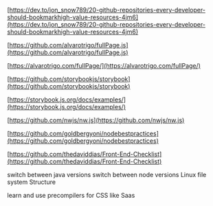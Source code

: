 [https://dev.to/jon_snow789/20-github-repositories-every-developer-should-bookmarkhigh-value-resources-4jm6](https://dev.to/jon_snow789/20-github-repositories-every-developer-should-bookmarkhigh-value-resources-4jm6)


[https://github.com/alvarotrigo/fullPage.js](https://github.com/alvarotrigo/fullPage.js)  
  
[https://alvarotrigo.com/fullPage/](https://alvarotrigo.com/fullPage/)  
  
  
[https://github.com/storybookjs/storybook](https://github.com/storybookjs/storybook)  
  
[https://storybook.js.org/docs/examples/](https://storybook.js.org/docs/examples/)  
  
  
[https://github.com/nwjs/nw.js](https://github.com/nwjs/nw.js)  
  
[https://github.com/goldbergyoni/nodebestpractices](https://github.com/goldbergyoni/nodebestpractices)  
  
  
[https://github.com/thedaviddias/Front-End-Checklist](https://github.com/thedaviddias/Front-End-Checklist)


switch between java versions
switch between node versions
Linux file system Structure

learn and use precompilers for CSS like Saas